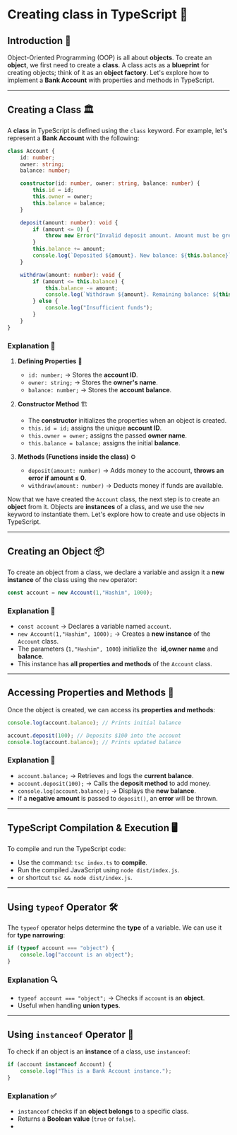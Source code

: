 # **Creating class in TypeScript** 🚀

## Introduction 🎯
Object-Oriented Programming (OOP) is all about **objects**. To create an **object**, we first need to create a **class**. A class acts as a **blueprint** for creating objects; think of it as an **object factory**. Let's explore how to implement a **Bank Account** with properties and methods in TypeScript.

---

## Creating a Class 🏛️
A **class** in TypeScript is defined using the `class` keyword. For example, let's represent a **Bank Account** with the following:

```typescript
class Account {
    id: number;
    owner: string;
    balance: number;

    constructor(id: number, owner: string, balance: number) {
        this.id = id;
        this.owner = owner;
        this.balance = balance;
    }

    deposit(amount: number): void {
        if (amount <= 0) {
            throw new Error("Invalid deposit amount. Amount must be greater than zero.");
        }
        this.balance += amount;
        console.log(`Deposited ${amount}. New balance: ${this.balance}`);
    }

    withdraw(amount: number): void {
        if (amount <= this.balance) {
            this.balance -= amount;
            console.log(`Withdrawn ${amount}. Remaining balance: ${this.balance}`);
        } else {
            console.log("Insufficient funds");
        }
    }
}
```

### Explanation 📖
1. **Defining Properties** 🏦
   - `id: number;` → Stores the **account ID**.
   - `owner: string;` → Stores the **owner's name**.
   - `balance: number;` → Stores the **account balance**.
   
2. **Constructor Method** 🏗️
   - The **constructor** initializes the properties when an object is created.
   - `this.id = id;` assigns the unique **account ID**.
   - `this.owner = owner;` assigns the passed **owner name**.
   - `this.balance = balance;` assigns the initial **balance**.

3. **Methods (Functions inside the class)** ⚙️
   - `deposit(amount: number)` → Adds money to the account, **throws an error if amount ≤ 0**.
   - `withdraw(amount: number)` → Deducts money if funds are available.

Now that we have created the `Account` class, the next step is to create an **object** from it. Objects are **instances** of a class, and we use the `new` keyword to instantiate them. Let's explore how to create and use objects in TypeScript.

---

## Creating an Object 📦

To create an object from a class, we declare a variable and assign it a **new instance** of the class using the `new` operator:

```typescript
const account = new Account(1,"Hashim", 1000);
```

### Explanation 📖

- `const account` → Declares a variable named `account`.
- `new Account(1,"Hashim", 1000);` → Creates a **new instance** of the `Account` class.
- The parameters (`1,"Hashim", 1000`) initialize the  **id,owner name** and **balance**.
- This instance has **all properties and methods** of the `Account` class.

---

## Accessing Properties and Methods 🏦

Once the object is created, we can access its **properties and methods**:

```typescript
console.log(account.balance); // Prints initial balance

account.deposit(100); // Deposits $100 into the account
console.log(account.balance); // Prints updated balance
```

### Explanation 🧐

- `account.balance;` → Retrieves and logs the **current balance**.
- `account.deposit(100);` → Calls the **deposit method** to add money.
- `console.log(account.balance);` → Displays the **new balance**.
- If a **negative amount** is passed to `deposit()`, an **error** will be thrown.

---

## TypeScript Compilation & Execution 🖥️

To compile and run the TypeScript code:

- Use the command: `tsc index.ts` to **compile**.
- Run the compiled JavaScript using `node dist/index.js`.
- or shortcut `tsc && node dist/index.js`.

---

## Using `typeof` Operator 🛠️

The `typeof` operator helps determine the **type** of a variable. We can use it for **type narrowing**:

```typescript
if (typeof account === "object") {
    console.log("account is an object");
}
```

### Explanation 🔍

- `typeof account === "object";` → Checks if `account` is an **object**.
- Useful when handling **union types**.

---

## Using `instanceof` Operator 🔄

To check if an object is an **instance** of a class, use `instanceof`:

```typescript
if (account instanceof Account) {
    console.log("This is a Bank Account instance.");
}
```

### Explanation ✅

- `instanceof` checks if an **object belongs** to a specific class.
- Returns a **Boolean value** (`true` or `false`).
-

